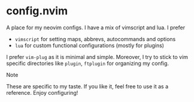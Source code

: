 # config.nvim

A place for my neovim configs. I have a mix of vimscript and lua.
I prefer
  - `vimscript` for setting maps, abbrevs, autocommands and options
  - `lua` for custom functional configurations (mostly for plugins)

I prefer `vim-plug` as it is minimal and simple. Moreover, I try
to stick to vim specific directories like `plugin`, `ftplugin` for
organizing my config.

> [!NOTE]
> These are specific to my taste. If you like it, feel free to use it
> as a reference. Enjoy configuring!
